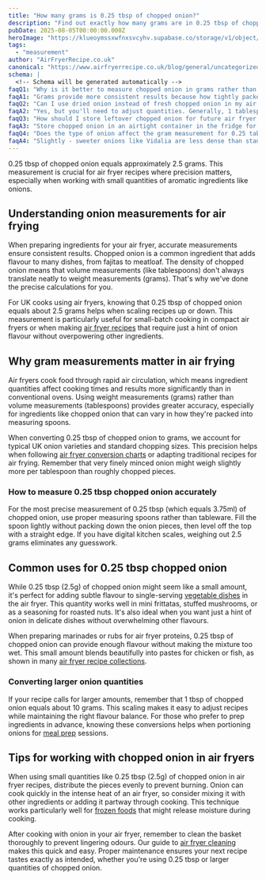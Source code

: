 ```yaml
---
title: "How many grams is 0.25 tbsp of chopped onion?"
description: "Find out exactly how many grams are in 0.25 tbsp of chopped onion for perfect air fryer recipes every time. Includes UK measurements."
pubDate: 2025-08-05T00:00:00.000Z
heroImage: "https://klueoymssxwfnxsvcyhv.supabase.co/storage/v1/object/public/Shmucket/how-many-grams-is-0-25-tbsp-chopped-onion.webp"
tags:
  - "measurement"
author: "AirFryerRecipe.co.uk"
canonical: "https://www.airfryerrecipe.co.uk/blog/general/uncategorized/how-many-grams-is-0-25-tbsp-chopped-onion"
schema: |
  <!-- Schema will be generated automatically -->
faqQ1: "Why is it better to measure chopped onion in grams rather than tablespoons for air fryer recipes?"
faqA1: "Grams provide more consistent results because how tightly packed chopped onion is in a tablespoon can vary. Air fryers cook quickly and precisely, so accurate measurements prevent over- or under-seasoning. Weight measurements eliminate packing density variables."
faqQ2: "Can I use dried onion instead of fresh chopped onion in my air fryer recipe?"
faqA2: "Yes, but you'll need to adjust quantities. Generally, 1 tablespoon fresh chopped onion equals about 1 teaspoon dried onion. For 0.25 tbsp fresh, use about 1/4 teaspoon dried. Rehydrate dried onion with a bit of water before adding to prevent burning in the air fryer."
faqQ3: "How should I store leftover chopped onion for future air fryer recipes?"
faqA3: "Store chopped onion in an airtight container in the fridge for up to 5 days. For longer storage, freeze measured portions (like 0.25 tbsp/2.5g amounts) in ice cube trays with a little water, then transfer to freezer bags. Thaw before using in air fryer recipes."
faqQ4: "Does the type of onion affect the gram measurement for 0.25 tablespoon?"
faqA4: "Slightly - sweeter onions like Vidalia are less dense than standard brown onions, so 0.25 tbsp might weigh about 10% less. For most recipes, the 2.5g measurement works for all common UK onion varieties. Only adjust if using particularly large or small onion varieties."
---
```

<p>0.25 tbsp of chopped onion equals approximately 2.5 grams. This measurement is crucial for air fryer recipes where precision matters, especially when working with small quantities of aromatic ingredients like onions.</p>

<h2>Understanding onion measurements for air frying</h2>
<p>When preparing ingredients for your air fryer, accurate measurements ensure consistent results. Chopped onion is a common ingredient that adds flavour to many dishes, from fajitas to meatloaf. The density of chopped onion means that volume measurements (like tablespoons) don't always translate neatly to weight measurements (grams). That's why we've done the precise calculations for you.</p>
<p>For UK cooks using air fryers, knowing that 0.25 tbsp of chopped onion equals about 2.5 grams helps when scaling recipes up or down. This measurement is particularly useful for small-batch cooking in compact air fryers or when making <a href=https://www.airfryerrecipe.co.uk/recipes>air fryer recipes</a> that require just a hint of onion flavour without overpowering other ingredients.</p>

<h2>Why gram measurements matter in air frying</h2>
<p>Air fryers cook food through rapid air circulation, which means ingredient quantities affect cooking times and results more significantly than in conventional ovens. Using weight measurements (grams) rather than volume measurements (tablespoons) provides greater accuracy, especially for ingredients like chopped onion that can vary in how they're packed into measuring spoons.</p>
<p>When converting 0.25 tbsp of chopped onion to grams, we account for typical UK onion varieties and standard chopping sizes. This precision helps when following <a href=https://www.airfryerrecipe.co.uk/air-fryer-conversion-chart>air fryer conversion charts</a> or adapting traditional recipes for air frying. Remember that very finely minced onion might weigh slightly more per tablespoon than roughly chopped pieces.</p>

<h3>How to measure 0.25 tbsp chopped onion accurately</h3>
<p>For the most precise measurement of 0.25 tbsp (which equals 3.75ml) of chopped onion, use proper measuring spoons rather than tableware. Fill the spoon lightly without packing down the onion pieces, then level off the top with a straight edge. If you have digital kitchen scales, weighing out 2.5 grams eliminates any guesswork.</p>

<h2>Common uses for 0.25 tbsp chopped onion</h2>
<p>While 0.25 tbsp (2.5g) of chopped onion might seem like a small amount, it's perfect for adding subtle flavour to single-serving <a href=https://www.airfryerrecipe.co.uk/recipe-category/vegetables>vegetable dishes</a> in the air fryer. This quantity works well in mini frittatas, stuffed mushrooms, or as a seasoning for roasted nuts. It's also ideal when you want just a hint of onion in delicate dishes without overwhelming other flavours.</p>
<p>When preparing marinades or rubs for air fryer proteins, 0.25 tbsp of chopped onion can provide enough flavour without making the mixture too wet. This small amount blends beautifully into pastes for chicken or fish, as shown in many <a href=https://www.airfryerrecipe.co.uk/recipes>air fryer recipe collections</a>.</p>

<h3>Converting larger onion quantities</h3>
<p>If your recipe calls for larger amounts, remember that 1 tbsp of chopped onion equals about 10 grams. This scaling makes it easy to adjust recipes while maintaining the right flavour balance. For those who prefer to prep ingredients in advance, knowing these conversions helps when portioning onions for <a href=https://www.airfryerrecipe.co.uk/recipe-category/meal-prep>meal prep</a> sessions.</p>

<h2>Tips for working with chopped onion in air fryers</h2>
<p>When using small quantities like 0.25 tbsp (2.5g) of chopped onion in air fryer recipes, distribute the pieces evenly to prevent burning. Onion can cook quickly in the intense heat of an air fryer, so consider mixing it with other ingredients or adding it partway through cooking. This technique works particularly well for <a href=https://www.airfryerrecipe.co.uk/recipe-category/frozen-foods>frozen foods</a> that might release moisture during cooking.</p>
<p>After cooking with onion in your air fryer, remember to clean the basket thoroughly to prevent lingering odours. Our guide to <a href=https://www.airfryerrecipe.co.uk/air-fryer-cleaner>air fryer cleaning</a> makes this quick and easy. Proper maintenance ensures your next recipe tastes exactly as intended, whether you're using 0.25 tbsp or larger quantities of chopped onion.</p>
